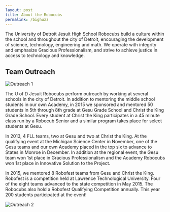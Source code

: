 ```yaml
---
layout: post
title: About the Robocubs
permalink: /bighuzz
---
```


The University of Detroit Jesuit High School Robocubs build a culture within the school and throughout the city of Detroit, encouraging the development of science, technology, engineering and math. We operate with integrity and emphasize Gracious Professionalism, and strive to achieve justice in access to technology and knowledge.

## Team Outreach

![Outreach 1](http://robocubs.com/wp-content/uploads/2014/05/2015robofest3.jpg)

The U of D Jesuit Robocubs perform outreach by working at several schools in the city of Detroit.  In addition to mentoring the middle school students in our own Academy, in 2015 we sponsored and mentored 50 students in 5th through 8th grade at Gesu Grade School and Christ the King Grade School.  Every student at Christ the King participates in a 45 minute class run by a Robocub Senior and a similar program takes place for select students at Gesu.

In 2013, 4 FLL teams, two at Gesu and two at Christ the King.  At the qualifying event at the Michigan Science Center in November, one of the Gesu teams and our own Academy placed in the top six to advance to States in Monroe in December.  In addition at the regional event, the Gesu team won 1st place in Gracious Professionalism and the Academy Robocubs won 1st place in Innovative Solution to the Project.

In 2015, we mentored 8 Robofest teams from Gesu and Christ the King.  Robofest is a competition held at Lawrence Technological University.  Four of the eight teams advanced to the state competition in May 2015.  The Robocubs also hold a Robofest Qualifying Competition annually.  This year 200 students participated at the event!

![Outreach 2](http://robocubs.com/wp-content/uploads/2014/05/2015robofest4.jpg)
